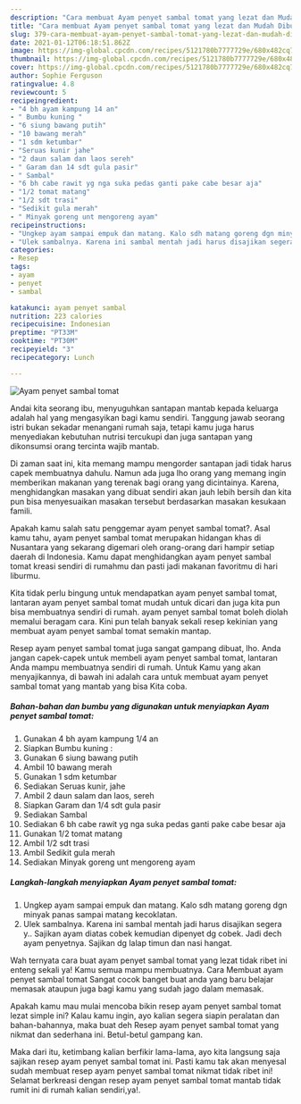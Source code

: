 ```yaml
---
description: "Cara membuat Ayam penyet sambal tomat yang lezat dan Mudah Dibuat"
title: "Cara membuat Ayam penyet sambal tomat yang lezat dan Mudah Dibuat"
slug: 379-cara-membuat-ayam-penyet-sambal-tomat-yang-lezat-dan-mudah-dibuat
date: 2021-01-12T06:18:51.862Z
image: https://img-global.cpcdn.com/recipes/5121780b7777729e/680x482cq70/ayam-penyet-sambal-tomat-foto-resep-utama.jpg
thumbnail: https://img-global.cpcdn.com/recipes/5121780b7777729e/680x482cq70/ayam-penyet-sambal-tomat-foto-resep-utama.jpg
cover: https://img-global.cpcdn.com/recipes/5121780b7777729e/680x482cq70/ayam-penyet-sambal-tomat-foto-resep-utama.jpg
author: Sophie Ferguson
ratingvalue: 4.8
reviewcount: 5
recipeingredient:
- "4 bh ayam kampung 14 an"
- " Bumbu kuning "
- "6 siung bawang putih"
- "10 bawang merah"
- "1 sdm ketumbar"
- "Seruas kunir jahe"
- "2 daun salam dan laos sereh"
- " Garam dan 14 sdt gula pasir"
- " Sambal"
- "6 bh cabe rawit yg nga suka pedas ganti pake cabe besar aja"
- "1/2 tomat matang"
- "1/2 sdt trasi"
- "Sedikit gula merah"
- " Minyak goreng unt mengoreng ayam"
recipeinstructions:
- "Ungkep ayam sampai empuk dan matang. Kalo sdh matang goreng dgn minyak panas sampai matang kecoklatan."
- "Ulek sambalnya. Karena ini sambal mentah jadi harus disajikan segera y.. Sajikan ayam diatas cobek kemudian dipenyet dg cobek. Jadi dech ayam penyetnya. Sajikan dg lalap timun dan nasi hangat."
categories:
- Resep
tags:
- ayam
- penyet
- sambal

katakunci: ayam penyet sambal 
nutrition: 223 calories
recipecuisine: Indonesian
preptime: "PT33M"
cooktime: "PT30M"
recipeyield: "3"
recipecategory: Lunch

---
```



![Ayam penyet sambal tomat](https://img-global.cpcdn.com/recipes/5121780b7777729e/680x482cq70/ayam-penyet-sambal-tomat-foto-resep-utama.jpg)

Andai kita seorang ibu, menyuguhkan santapan mantab kepada keluarga adalah hal yang mengasyikan bagi kamu sendiri. Tanggung jawab seorang istri bukan sekadar menangani rumah saja, tetapi kamu juga harus menyediakan kebutuhan nutrisi tercukupi dan juga santapan yang dikonsumsi orang tercinta wajib mantab.

Di zaman  saat ini, kita memang mampu mengorder santapan jadi tidak harus capek membuatnya dahulu. Namun ada juga lho orang yang memang ingin memberikan makanan yang terenak bagi orang yang dicintainya. Karena, menghidangkan masakan yang dibuat sendiri akan jauh lebih bersih dan kita pun bisa menyesuaikan masakan tersebut berdasarkan masakan kesukaan famili. 



Apakah kamu salah satu penggemar ayam penyet sambal tomat?. Asal kamu tahu, ayam penyet sambal tomat merupakan hidangan khas di Nusantara yang sekarang digemari oleh orang-orang dari hampir setiap daerah di Indonesia. Kamu dapat menghidangkan ayam penyet sambal tomat kreasi sendiri di rumahmu dan pasti jadi makanan favoritmu di hari liburmu.

Kita tidak perlu bingung untuk mendapatkan ayam penyet sambal tomat, lantaran ayam penyet sambal tomat mudah untuk dicari dan juga kita pun bisa membuatnya sendiri di rumah. ayam penyet sambal tomat boleh diolah memalui beragam cara. Kini pun telah banyak sekali resep kekinian yang membuat ayam penyet sambal tomat semakin mantap.

Resep ayam penyet sambal tomat juga sangat gampang dibuat, lho. Anda jangan capek-capek untuk membeli ayam penyet sambal tomat, lantaran Anda mampu membuatnya sendiri di rumah. Untuk Kamu yang akan menyajikannya, di bawah ini adalah cara untuk membuat ayam penyet sambal tomat yang mantab yang bisa Kita coba.

<!--inarticleads1-->

##### Bahan-bahan dan bumbu yang digunakan untuk menyiapkan Ayam penyet sambal tomat:

1. Gunakan 4 bh ayam kampung 1/4 an
1. Siapkan  Bumbu kuning :
1. Gunakan 6 siung bawang putih
1. Ambil 10 bawang merah
1. Gunakan 1 sdm ketumbar
1. Sediakan Seruas kunir, jahe
1. Ambil 2 daun salam dan laos, sereh
1. Siapkan  Garam dan 1/4 sdt gula pasir
1. Sediakan  Sambal
1. Sediakan 6 bh cabe rawit yg nga suka pedas ganti pake cabe besar aja
1. Gunakan 1/2 tomat matang
1. Ambil 1/2 sdt trasi
1. Ambil Sedikit gula merah
1. Sediakan  Minyak goreng unt mengoreng ayam




<!--inarticleads2-->

##### Langkah-langkah menyiapkan Ayam penyet sambal tomat:

1. Ungkep ayam sampai empuk dan matang. Kalo sdh matang goreng dgn minyak panas sampai matang kecoklatan.
1. Ulek sambalnya. Karena ini sambal mentah jadi harus disajikan segera y.. Sajikan ayam diatas cobek kemudian dipenyet dg cobek. Jadi dech ayam penyetnya. Sajikan dg lalap timun dan nasi hangat.




Wah ternyata cara buat ayam penyet sambal tomat yang lezat tidak ribet ini enteng sekali ya! Kamu semua mampu membuatnya. Cara Membuat ayam penyet sambal tomat Sangat cocok banget buat anda yang baru belajar memasak ataupun juga bagi kamu yang sudah jago dalam memasak.

Apakah kamu mau mulai mencoba bikin resep ayam penyet sambal tomat lezat simple ini? Kalau kamu ingin, ayo kalian segera siapin peralatan dan bahan-bahannya, maka buat deh Resep ayam penyet sambal tomat yang nikmat dan sederhana ini. Betul-betul gampang kan. 

Maka dari itu, ketimbang kalian berfikir lama-lama, ayo kita langsung saja sajikan resep ayam penyet sambal tomat ini. Pasti kamu tak akan menyesal sudah membuat resep ayam penyet sambal tomat nikmat tidak ribet ini! Selamat berkreasi dengan resep ayam penyet sambal tomat mantab tidak rumit ini di rumah kalian sendiri,ya!.

